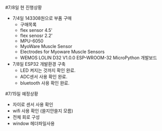#7/8일 현 진행상황
- 7/4일 143308원으로 부품 구매
  - 구매목록  
  - flex sensor 4.5'
  - flex senosr 2.2'
  - MPU-6050
  - MyoWare Muscle Sensor
  - Electrodes for Myoware Muscle Sensors
  - WEMOS LOLIN D32 V1.0.0 ESP-WROOM-32 MicroPython 개발보드
- 7/8일 ESP32 개발환경 구축
  - LED 켜지는 것까지 확인 완료.
  - ADC센서 사용 확인 완료.
  - bluetooth 사용 확인 완료.

#7/15일 예정상황
- 자이로 센서 사용 확인
- wifi 사용 확인 (쓸지안쓸지 모름)
- 전체 회로 구성
- window 헤더파일사용
